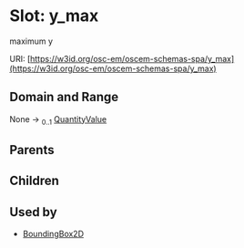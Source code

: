
# Slot: y_max

maximum y

URI: [https://w3id.org/osc-em/oscem-schemas-spa/y_max](https://w3id.org/osc-em/oscem-schemas-spa/y_max)


## Domain and Range

None &#8594;  <sub>0..1</sub> [QuantityValue](QuantityValue.md)

## Parents


## Children


## Used by

 * [BoundingBox2D](BoundingBox2D.md)
